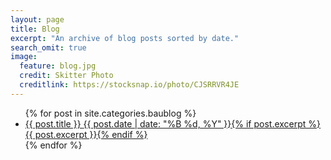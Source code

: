 ```yaml
---
layout: page
title: Blog
excerpt: "An archive of blog posts sorted by date."
search_omit: true
image:
  feature: blog.jpg
  credit: Skitter Photo
  creditlink: https://stocksnap.io/photo/CJSRRVR4JE
---
```


<ul class="post-list">
{% for post in site.categories.baublog %} 
  <li><article><a href="{{ site.url }}{{ post.url }}">{{ post.title }} <span class="entry-date"><time datetime="{{ post.date | date_to_xmlschema }}">{{ post.date | date: "%B %d, %Y" }}</time></span>{% if post.excerpt %} <span class="excerpt">{{ post.excerpt }}</span>{% endif %}</a></article></li>
{% endfor %}
</ul>
